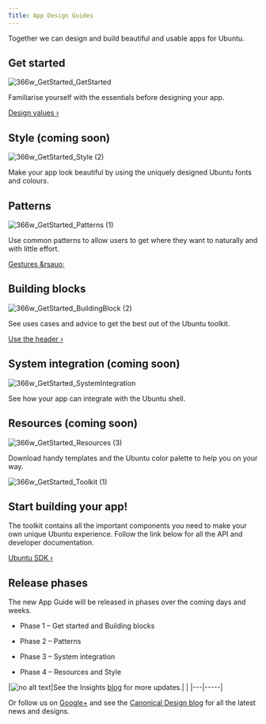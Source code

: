 ```yaml
---
Title: App Design Guides
---
```



Together we can design and build beautiful and usable apps for Ubuntu.


## Get started
![366w_GetStarted_GetStarted](https://assets.ubuntu.com/v1/64e57393-366w_GetStarted_GetStarted.png)


Familiarise yourself with the essentials before designing your app.


[Design values &rsaquo;](get-started/design-values)


## Style (coming soon)
![366w_GetStarted_Style (2)](https://assets.ubuntu.com/v1/6778c396-366w_GetStarted_Style-2.png)


Make your app look beautiful by using the uniquely designed Ubuntu fonts and colours.


## Patterns
![366w_GetStarted_Patterns (1)](https://assets.ubuntu.com/v1/5c84202e-366w_GetStarted_Patterns-1.png)


Use common patterns to allow users to get where they want to naturally and with little effort.


[Gestures &rsauo;](patterns/gestures)


## Building blocks
![366w_GetStarted_BuildingBlock (2)](https://assets.ubuntu.com/v1/33684f26-366w_GetStarted_BuildingBlock-2.png)


See uses cases and advice to get the best out of the Ubuntu toolkit.


[Use the header &rsaquo;](building-blocks/header.md)


## System integration (coming soon)
![366w_GetStarted_SystemIntegration](https://assets.ubuntu.com/v1/9ba06b63-366w_GetStarted_SystemIntegration.png)


See how your app can integrate with the Ubuntu shell.


## Resources (coming soon)
![366w_GetStarted_Resources (3)](https://assets.ubuntu.com/v1/e957ad68-366w_GetStarted_Resources-3.png)


Download handy templates and the Ubuntu color palette to help you on your way.


![366w_GetStarted_Toolkit (1)](https://assets.ubuntu.com/v1/2b587228-366w_GetStarted_Toolkit-1.png)


## Start building your app!


The toolkit contains all the important components you need to make your own unique Ubuntu experience. Follow the link below for all the API and developer documentation.


[Ubuntu SDK &rsaquo;](../../platform/sdk/index.md)


## Release phases


The new App Guide will be released in phases over the coming days and weeks.


- Phase 1 – Get started and Building blocks

- Phase 2 – Patterns

- Phase 3 – System integration

- Phase 4 – Resources and Style


|![no alt text](https://assets.ubuntu.com/v1/e9f11635-information-link.png)|See the Insights  [blog](https://insights.ubuntu.com/) for more updates.|
|
|---|-----|


Or follow us on  [Google+](https://plus.google.com/communities/111350780270925540549) and see the  [Canonical Design blog](https://design.canonical.com/) for all the latest news and designs.
